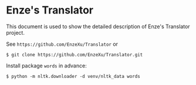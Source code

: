 Enze's Translator
===========================
This document is used to show the detailed description of Enze's Translator project.

See `https://github.com/EnzeXu/Translator` or
```shell
$ git clone https://github.com/EnzeXu/Translator.git
```

Install package `words` in advance:
```shell
$ python -m nltk.downloader -d venv/nltk_data words
```